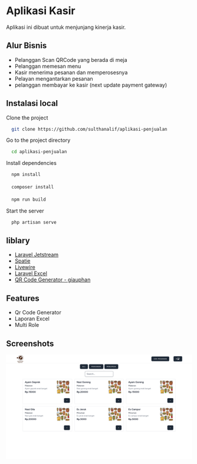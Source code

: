 
# Aplikasi Kasir

Aplikasi ini dibuat untuk menjunjang kinerja kasir.




## Alur Bisnis

- Pelanggan Scan QRCode yang berada di meja
- Pelanggan memesan menu
- Kasir menerima pesanan dan memperosesnya
- Pelayan mengantarkan pesanan
- pelanggan membayar ke kasir (next update payment gateway)


## Instalasi local

Clone the project

```bash
  git clone https://github.com/sulthanalif/aplikasi-penjualan
```

Go to the project directory

```bash
  cd aplikasi-penjualan
```

Install dependencies

```bash
  npm install

  composer install

  npm run build
```

Start the server

```bash
  php artisan serve
```


## liblary

 - [Laravel Jetstream](https://jetstream.laravel.com/introduction.html)
 - [Spatie](https://spatie.be/docs/laravel-permission/v6/installation-laravel)
 - [Livewire](https://livewire.laravel.com/)
 - [Laravel Excel](https://laravel-excel.com/)
 - [QR Code Generator - giauphan](https://github.com/giauphan/laravel-qr-code)


## Features

- Qr Code Generator
- Laporan Excel
- Multi Role


## Screenshots

![screenshot](screenshot/2.png)

